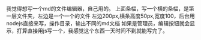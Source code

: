 我觉得想写一个md的文件编辑器，自己用的。
上面条幅，写一个横的条幅，是第一层文件夹，左边是一个一个的文件
左边200px,横条高度50px,宽度100，后台用nodejs直接来写，操作目录，输出不同的md文档
如果是管理员，编辑按钮就会显示，打算直接用js写一个，我感觉这个东西一天时间不到就能写完了。
